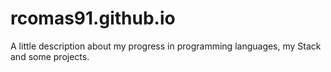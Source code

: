 # rcomas91.github.io
A little description about my progress in programming languages, my Stack and some projects.
